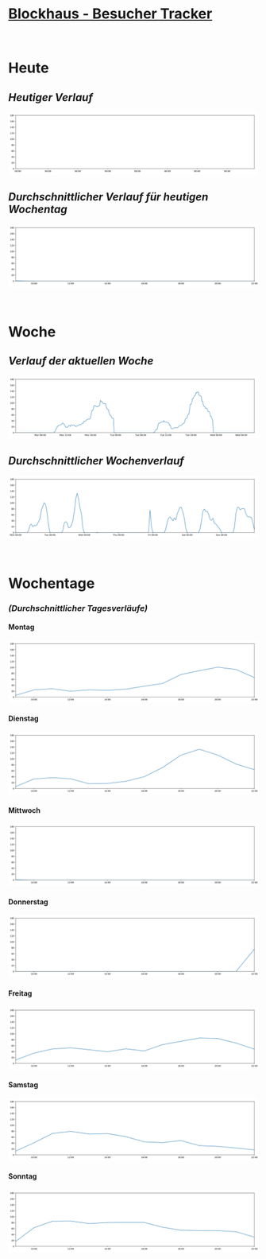 # [**Blockhaus - Besucher Tracker**](https://github.com/Garbaz/blockhaus-scrape)

<br>

# Heute
## *Heutiger Verlauf*
![today](today.svg)
<br>

## *Durchschnittlicher Verlauf für heutigen Wochentag*
![today_avg](today_avg.svg)

<br>

# Woche

## *Verlauf der aktuellen Woche*
![week](week.svg)

## *Durchschnittlicher Wochenverlauf*
![week_avg](week_avg.svg)

<br>

# Wochentage

### *(Durchschnittlicher Tagesverläufe)*

#### **Montag**

![Monday](Monday.svg)

#### **Dienstag**

![Tuesday](Tuesday.svg)

#### **Mittwoch**

![Wednesday](Wednesday.svg)

#### **Donnerstag**

![Thursday](Thursday.svg)

#### **Freitag**

![Friday](Friday.svg)

#### **Samstag**

![Saturday](Saturday.svg)

#### **Sonntag**

![Sunday](Sunday.svg)